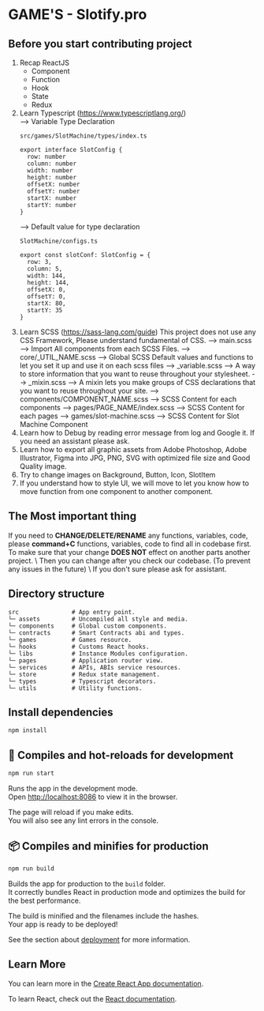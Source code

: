 # GAME'S - Slotify.pro

## Before you start contributing project
1. Recap ReactJS
   - Component 
   - Function
   - Hook
   - State
   - Redux
2. Learn Typescript (https://www.typescriptlang.org/) \
   --> Variable Type Declaration
    ```
    src/games/SlotMachine/types/index.ts
    ```
    ```
    export interface SlotConfig {
      row: number
      column: number
      width: number
      height: number
      offsetX: number
      offsetY: number
      startX: number
      startY: number
    }
    ```
   --> Default value for type declaration
    ```
    SlotMachine/configs.ts
    ```
    ```
    export const slotConf: SlotConfig = {
      row: 3,
      column: 5,
      width: 144,
      height: 144,
      offsetX: 0,
      offsetY: 0,
      startX: 80,
      startY: 35
    }
    ```
3. Learn SCSS (https://sass-lang.com/guide)
    This project does not use any CSS Framework, Please understand fundamental of CSS.
   --> main.scss --> Import All components from each SCSS Files.
   --> core/_UTIL_NAME.scss --> Global SCSS Default values and functions to let you set it up and use it on each scss files
   --> _variable.scss --> A way to store information that you want to reuse throughout your stylesheet.
   --> _mixin.scss --> A mixin lets you make groups of CSS declarations that you want to reuse throughout your site.
   --> components/COMPONENT_NAME.scss --> SCSS Content for each components
   --> pages/PAGE_NAME/index.scss --> SCSS Content for each pages
   --> games/slot-machine.scss --> SCSS Content for Slot Machine Component
4. Learn how to Debug by reading error message from log and Google it. If you need an assistant please ask.
5. Learn how to export all graphic assets from Adobe Photoshop, Adobe Illustrator, Figma into JPG, PNG, SVG with optimized file size and Good Quality image.
6. Try to change images on Background, Button, Icon, SlotItem
7. If you understand how to style UI, we will move to let you know how to move function from one component to another component.

## The Most important thing

If you need to <strong>CHANGE/DELETE/RENAME</strong> any functions, variables, code, \
please <strong>command+C</strong> functions, variables, code to find all in codebase first. \
To make sure that your change <strong>DOES NOT</strong> effect on another parts another project. \ 
Then you can change after you check our codebase. (To prevent any issues in the future) \ 
If you don't sure please ask for assistant.


## Directory structure

```
src               # App entry point.
└─ assets         # Uncompiled all style and media.
└─ components     # Global custom components.
└─ contracts      # Smart Contracts abi and types.
└─ games          # Games resource.
└─ hooks          # Customs React hooks.
└─ libs           # Instance Modules configuration.
└─ pages          # Application router view.
└─ services       # APIs, ABIs service resources.
└─ store          # Redux state management.
└─ types          # Typescript decorators.
└─ utils          # Utility functions.
```

## Install dependencies

```sh
npm install
```

## 🚀 Compiles and hot-reloads for development

```sh
npm run start
```

Runs the app in the development mode.\
Open [http://localhost:8086](http://localhost:8086) to view it in the browser.

The page will reload if you make edits.\
You will also see any lint errors in the console.

## 📦 Compiles and minifies for production

```sh
npm run build
```

Builds the app for production to the `build` folder.\
It correctly bundles React in production mode and optimizes the build for the best performance.

The build is minified and the filenames include the hashes.\
Your app is ready to be deployed!

See the section about [deployment](https://facebook.github.io/create-react-app/docs/deployment) for more information.

## Learn More

You can learn more in the [Create React App documentation](https://facebook.github.io/create-react-app/docs/getting-started).

To learn React, check out the [React documentation](https://reactjs.org/).
